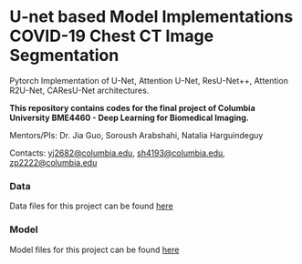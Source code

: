 # U-net based Model Implementations COVID-19 Chest CT Image Segmentation
Pytorch Implementation of U-Net, Attention U-Net, ResU-Net++, Attention R2U-Net, CAResU-Net architectures.

<b>
This repository contains codes for the final project of Columbia University BME4460 - Deep Learning for Biomedical Imaging.</b>




Mentors/PIs: Dr. Jia Guo, Soroush Arabshahi, Natalia Harguindeguy

Contacts:
yj2682@columbia.edu, sh4193@columbia.edu, zp2222@columbia.edu

### Data
Data files for this project can be found [here](data/data_links.md)

### Model
Model files for this project can be found [here](model/model_links.md)